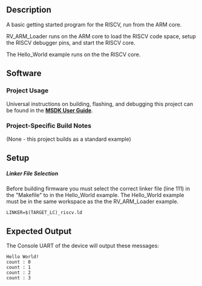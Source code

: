 ## Description

A basic getting started program for the RISCV, run from the ARM core.

RV_ARM_Loader runs on the ARM core to load the RISCV code space, setup the RISCV debugger pins, and start the RISCV core.

The Hello_World example runs on the the RISCV core. 


## Software

### Project Usage

Universal instructions on building, flashing, and debugging this project can be found in the **[MSDK User Guide](https://analog-devices-msdk.github.io/msdk/USERGUIDE/)**.

### Project-Specific Build Notes

(None - this project builds as a standard example)

## Setup

##### Linker File Selection
Before building firmware you must select the correct linker file (line 111) in the "Makefile" to in the Hello_World example. The Hello_World example must be in the same workspace as the the RV_ARM_Loader example.

```
LINKER=$(TARGET_LC)_riscv.ld
```

## Expected Output

The Console UART of the device will output these messages:

```
Hello World!
count : 0
count : 1
count : 2
count : 3
```

